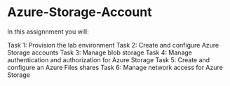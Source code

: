 # Azure-Storage-Account
In this assignnment  you will:

Task 1: Provision the lab environment
Task 2: Create and configure Azure Storage accounts
Task 3: Manage blob storage
Task 4: Manage authentication and authorization for Azure Storage
Task 5: Create and configure an Azure Files shares
Task 6: Manage network access for Azure Storage
